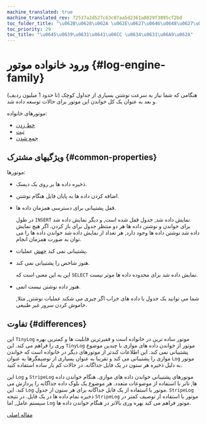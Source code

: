 ```yaml
---
machine_translated: true
machine_translated_rev: 72537a2d527c63c07aa5d2361a8829f3895cf2bd
toc_folder_title: "\u062B\u0628\u062A \u062E\u0627\u0646\u0648\u0627\u062F\u0647"
toc_priority: 29
toc_title: "\u0645\u0639\u0631\u0641\u06CC \u0634\u0631\u06A9\u062A"
---
```


# ورود خانواده موتور {#log-engine-family}

هنگامی که شما نیاز به سرعت نوشتن بسیاری از جداول کوچک (تا حدود 1 میلیون ردیف) و بعد به عنوان یک کل خواندن این موتور برای حالات توسعه داده شد.

موتورهای خانواده:

-   [خط زدن](stripelog.md)
-   [ثبت](log.md)
-   [جمع شدن](tinylog.md)

## ویژگیهای مشترک {#common-properties}

موتورها:

-   ذخیره داده ها بر روی یک دیسک.

-   اضافه کردن داده ها به پایان فایل هنگام نوشتن.

-   قفل پشتیبانی برای دسترسی همزمان داده ها.

    در طول `INSERT` نمایش داده شد, جدول قفل شده است, و دیگر نمایش داده شد برای خواندن و نوشتن داده ها هر دو منتظر جدول برای باز کردن. اگر هیچ نمایش داده شد نوشتن داده ها وجود دارد, هر تعداد از نمایش داده شد خواندن داده ها را می توان به صورت همزمان انجام.

-   پشتیبانی نمی کند [جهش](../../../sql-reference/statements/alter.md#alter-mutations) عملیات.

-   هنوز شاخص را پشتیبانی نمی کند.

    این به این معنی است که `SELECT` نمایش داده شد برای محدوده داده ها موثر نیست.

-   هنوز داده نوشتن نیست اتمی.

    شما می توانید یک جدول با داده های خراب اگر چیزی می شکند عملیات نوشتن, مثلا, خاموش کردن سرور غیر طبیعی.

## تفاوت {#differences}

این `TinyLog` موتور ساده ترین در خانواده است و فقیرترین قابلیت ها و کمترین بهره وری را فراهم می کند. این `TinyLog` موتور از خواندن داده های موازی با چندین موضوع پشتیبانی نمی کند. این اطلاعات کندتر از موتورهای دیگر در خانواده است که خواندن موازی را پشتیبانی می کند و تقریبا به عنوان بسیاری از توصیفگرها به عنوان `Log` موتور به دلیل ذخیره هر ستون در یک فایل جداگانه. در حالات کم بار ساده استفاده کنید.

این `Log` و `StripeLog` موتورهای پشتیبانی خواندن داده های موازی. هنگام خواندن داده ها, تاتر با استفاده از موضوعات متعدد. هر موضوع یک بلوک داده جداگانه را پردازش می کند. این `Log` موتور با استفاده از یک فایل جداگانه برای هر ستون از جدول. `StripeLog` ذخیره تمام داده ها در یک فایل. در نتیجه `StripeLog` موتور با استفاده از توصیف کمتر در سیستم عامل, اما `Log` موتور فراهم می کند بهره وری بالاتر در هنگام خواندن داده ها.

[مقاله اصلی](https://clickhouse.tech/docs/en/operations/table_engines/log_family/) <!--hide-->


